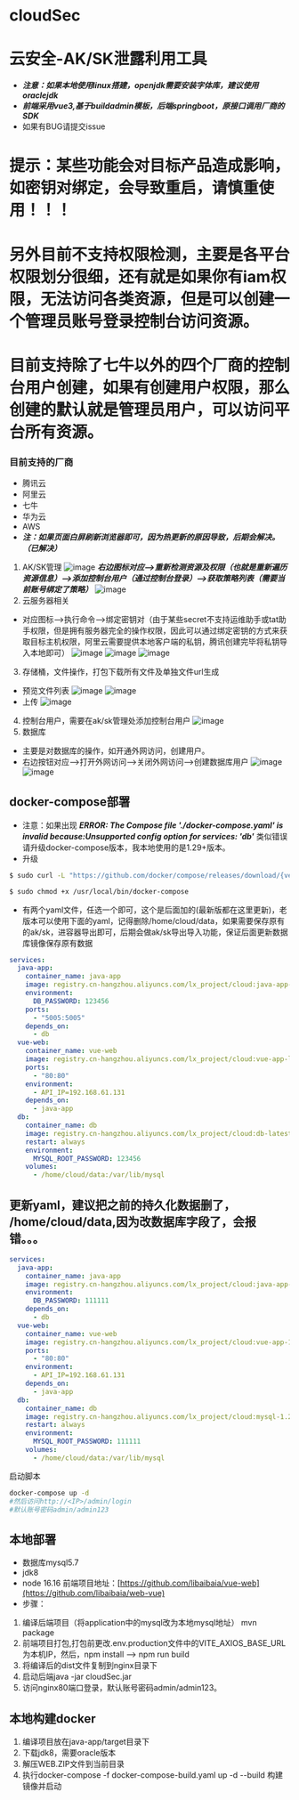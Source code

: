 # cloudSec
# 云安全-AK/SK泄露利用工具
- ***注意：如果本地使用linux搭建，openjdk需要安装字体库，建议使用oraclejdk***
- ***前端采用vue3,基于buildadmin模板，后端springboot，原接口调用厂商的SDK***
- 如果有BUG请提交issue
# 提示：某些功能会对目标产品造成影响，如密钥对绑定，会导致重启，请慎重使用！！！
# 另外目前不支持权限检测，主要是各平台权限划分很细，还有就是如果你有iam权限，无法访问各类资源，但是可以创建一个管理员账号登录控制台访问资源。
# 目前支持除了七牛以外的四个厂商的控制台用户创建，如果有创建用户权限，那么创建的默认就是管理员用户，可以访问平台所有资源。
### 目前支持的厂商
- 腾讯云
- 阿里云
- 七牛
- 华为云
- AWS
- ***注：如果页面白屏刷新浏览器即可，因为热更新的原因导致，后期会解决。（已解决）***
1. AK/SK管理
![image](https://user-images.githubusercontent.com/108923559/232522170-4e0bf7ee-067c-4401-9ed1-f7f51abfe5a5.png)
***右边图标对应-->重新检测资源及权限（也就是重新遍历资源信息）-->添加控制台用户（通过控制台登录）-->获取策略列表（需要当前账号绑定了策略）***
![image](https://user-images.githubusercontent.com/108923559/232522409-0f63dac0-949f-4c62-9813-8fea0e1f4461.png)
2. 云服务器相关
- 对应图标-->执行命令-->绑定密钥对（由于某些secret不支持运维助手或tat助手权限，但是拥有服务器完全的操作权限，因此可以通过绑定密钥的方式来获取目标主机权限，阿里云需要提供本地客户端的私钥，腾讯创建完毕将私钥导入本地即可）
![image](https://user-images.githubusercontent.com/108923559/232520276-bd9e23fc-eab2-4af1-ad99-ecb5d3bb834c.png)
![image](https://user-images.githubusercontent.com/108923559/232520972-8deed19a-f5b2-4fdd-b5fd-156ea933ded7.png)
![image](https://user-images.githubusercontent.com/108923559/232521203-c0320ef8-0df3-4f3a-b9fe-c3afe8aaf5f7.png)
3. 存储桶，文件操作，打包下载所有文件及单独文件url生成
- 预览文件列表
![image](https://user-images.githubusercontent.com/108923559/232521771-cfb4230c-231f-4093-b433-e819eb7b5230.png)
![image](https://github.com/libaibaia/cloudSec/assets/108923559/ca40b9f8-b1be-4dd9-8720-abe35ce8d687)
- 上传
![image](https://github.com/libaibaia/cloudSec/assets/108923559/12981dbb-d4c3-4646-87ff-bbdc81d1e3a1)
4. 控制台用户，需要在ak/sk管理处添加控制台用户
![image](https://user-images.githubusercontent.com/108923559/232523622-87daeb12-21dc-49f6-a604-d02b41f0bc64.png)
5. 数据库
- 主要是对数据库的操作，如开通外网访问，创建用户。
- 右边按钮对应-->打开外网访问-->关闭外网访问-->创建数据库用户
![image](https://user-images.githubusercontent.com/108923559/232523914-4d6da393-e83c-46f2-8acf-48bc3cc2f4c6.png)
![image](https://user-images.githubusercontent.com/108923559/232524570-d9e42b57-edea-4031-b0a1-eadf1184daf2.png)

## docker-compose部署
- 注意：如果出现 ***ERROR: The Compose file './docker-compose.yaml' is invalid because:Unsupported config option for services: 'db'*** 类似错误请升级docker-compose版本，我本地使用的是1.29+版本。
- 升级
```bash
$ sudo curl -L "https://github.com/docker/compose/releases/download/{version}/docker-compose-$(uname -s)-$(uname -m)" -o /usr/local/bin/docker-compose

$ sudo chmod +x /usr/local/bin/docker-compose
```
- 有两个yaml文件，任选一个即可，这个是后面加的(最新版都在这里更新)，老版本可以使用下面的yaml，记得删除/home/cloud/data，如果需要保存原有的ak/sk，进容器导出即可，后期会做ak/sk导出导入功能，保证后面更新数据库镜像保存原有数据
```yaml
services:
  java-app:
    container_name: java-app
    image: registry.cn-hangzhou.aliyuncs.com/lx_project/cloud:java-app-latest
    environment:
      DB_PASSWORD: 123456
    ports:
      - "5005:5005"
    depends_on:
      - db
  vue-web:
    container_name: vue-web
    image: registry.cn-hangzhou.aliyuncs.com/lx_project/cloud:vue-app-latest
    ports:
      - "80:80"
    environment:
      - API_IP=192.168.61.131
    depends_on:
      - java-app
  db:
    container_name: db
    image: registry.cn-hangzhou.aliyuncs.com/lx_project/cloud:db-latest
    restart: always
    environment:
      MYSQL_ROOT_PASSWORD: 123456
    volumes:
      - /home/cloud/data:/var/lib/mysql

```

## 更新yaml，建议把之前的持久化数据删了， /home/cloud/data,因为改数据库字段了，会报错。。。

```yaml
services:
  java-app:
    container_name: java-app
    image: registry.cn-hangzhou.aliyuncs.com/lx_project/cloud:java-app-1.2
    environment:
      DB_PASSWORD: 111111
    depends_on:
      - db
  vue-web:
    container_name: vue-web
    image: registry.cn-hangzhou.aliyuncs.com/lx_project/cloud:vue-app-1.2
    ports:
      - "80:80"
    environment:
      - API_IP=192.168.61.131
    depends_on:
      - java-app
  db:
    container_name: db
    image: registry.cn-hangzhou.aliyuncs.com/lx_project/cloud:mysql-1.2
    restart: always
    environment:
      MYSQL_ROOT_PASSWORD: 111111
    volumes:
      - /home/cloud/data:/var/lib/mysql

```

启动脚本
```bash
docker-compose up -d
#然后访问http://<IP>/admin/login
#默认账号密码admin/admin123
```

## 本地部署
- 数据库mysql5.7
- jdk8
- node 16.16
前端项目地址：[https://github.com/libaibaia/vue-web](https://github.com/libaibaia/web-vue)
- 步骤：
1. 编译后端项目（将application中的mysql改为本地mysql地址） mvn package
2. 前端项目打包,打包前更改.env.production文件中的VITE_AXIOS_BASE_URL为本机IP，然后，npm install --> npm run build
3. 将编译后的dist文件复制到nginx目录下
4. 启动后端java -jar cloudSec.jar
5. 访问nginx80端口登录，默认账号密码admin/admin123。
## 本地构建docker
1. 编译项目放在java-app/target目录下
2. 下载jdk8，需要oracle版本
3. 解压WEB.ZIP文件到当前目录
4. 执行docker-compose -f docker-compose-build.yaml up -d --build 构建镜像并启动
